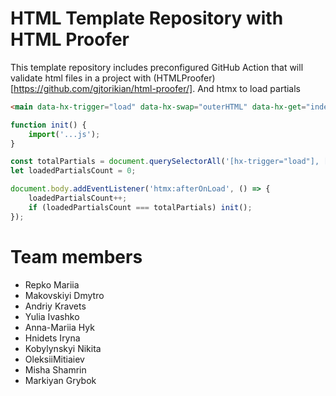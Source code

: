 # HTML Template Repository with HTML Proofer

This template repository includes preconfigured GitHub Action that will validate html files in a project with (HTMLProofer)[https://github.com/gjtorikian/html-proofer/].
And htmx to load partials

```html
<main data-hx-trigger="load" data-hx-swap="outerHTML" data-hx-get="index.main.partial.html"></main>
```


```js
function init() {
    import('...js');
}

const totalPartials = document.querySelectorAll('[hx-trigger="load"], [data-hx-trigger="load"]').length;
let loadedPartialsCount = 0;

document.body.addEventListener('htmx:afterOnLoad', () => {
    loadedPartialsCount++;
    if (loadedPartialsCount === totalPartials) init();
});
```
# Team members
- Repko Mariia
- Makovskiyi Dmytro
- Andriy Kravets
- Yulia Ivashko
- Anna-Mariia Hyk
- Hnidets Iryna
- Kobylynskyi Nikita
- OleksiiMitiaiev
- Misha Shamrin
- Markiyan Grybok